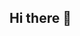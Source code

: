 ## Hi there 👋
        
<!--
**J3king/J3king** is a ✨ _special_ ✨ repository because its `README.md` (this file) appears on your GitHub profile.
Myself Jatin Khandal 
I'm pursuying Bachelor of computer science with Artificial intelligence & data science  from POORNIMA UNIVERSITY Jaipur.
- 🔭 I’m currently working on 100 Days on PYTHON and AI tools.
- 🌱 I’m currently learning PYTHON , GITHUB , AI TOOLS AND MACHINE LEARNING. 
